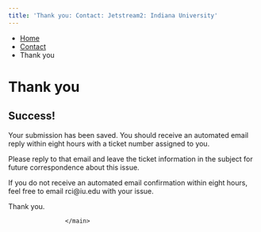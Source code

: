 ```yaml
---
title: 'Thank you: Contact: Jetstream2: Indiana University'
---
```


<main class="no-section-nav"><div class="content-top"><div class="section breadcrumbs"><div class="row"><div class="layout"><ul itemscope="itemscope" itemtype="http://schema.org/BreadcrumbList"><li itemprop="itemListElement" itemscope="itemscope" itemtype="http://schema.org/ListItem"><a href="../index.html" itemprop="item"><span itemprop="name">Home</span></a><meta content="1" itemprop="position"/></li><li itemprop="itemListElement" itemscope="itemscope" itemtype="http://schema.org/ListItem"><a href="index.html" itemprop="item"><span itemprop="name">Contact</span></a><meta content="2" itemprop="position"/></li><li class="current" itemprop="itemListElement" itemscope="itemscope" itemtype="http://schema.org/ListItem"><span itemprop="name">Thank you</span><meta content="3" itemprop="position"/></li></ul></div></div></div><div class="section page-title bg-none"><div class="row"><div class="layout"><h1>Thank you</h1></div></div></div></div><div id="main-content"><div class="collapsed bg-none section" id="content"><div class="row"><div class="layout"><div class="text"><h2>Success!</h2><p>Your submission has been saved. You should receive an automated email reply within eight hours with a ticket number assigned to you.</p><p>Please reply to that email and leave the ticket information in the subject for future correspondence about this issue.</p><p>If you do not receive an automated email confirmation within eight hours, feel free to email <span ery="absbyybj" uers="epv@vh.rqh">&#114;&#99;&#105;&#64;&#105;&#117;&#46;&#101;&#100;&#117;</span> with your issue.</p><p>Thank you.</p></div></div><!-- /.layout --></div></div></div>
                                
          
    
                    
        
    
            
                    </main>
